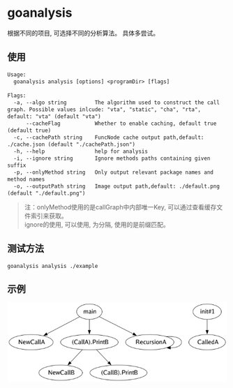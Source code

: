 
# goanalysis

根据不同的项目, 可选择不同的分析算法。 具体多尝试。

## 使用
```shell
Usage:
  goanalysis analysis [options] <programDir> [flags]

Flags: 
  -a, --algo string         The algorithm used to construct the call graph. Possible values inlcude: "vta", "static", "cha", "rta", default: "vta" (default "vta")
      --cacheFlag           Whether to enable caching, default true (default true)
  -c, --cachePath string    FuncNode cache output path,default: ./cache.json (default "./cachePath.json")
  -h, --help                help for analysis
  -i, --ignore string       Ignore methods paths containing given suffix
  -p, --onlyMethod string   Only output relevant package names and method names
  -o, --outputPath string   Image output path,default: ./default.png (default "./default.png")

``` 
> 注：onlyMethod使用的是callGraph中内部唯一Key, 可以通过查看缓存文件索引来获取。 <br>
> ignore的使用, 可以使用, 为分隔, 使用的是前缀匹配。

## 测试方法
```shell
goanalysis analysis ./example
```

## 示例
![image](./example/default.png)

